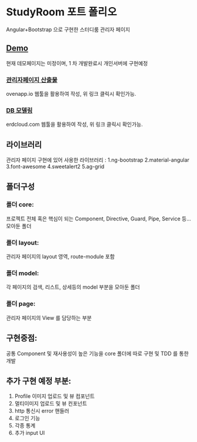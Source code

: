 # StudyRoom 포트 폴리오

Angular+Bootstrap 으로 구현한 스터디룸 관리자 페이지

## [Demo](http://naver.com)

현재 데모페이지는 미정이며, 1 차 개발완료시 개인서버에 구현예정

### [관리자페이지 산출물](https://ovenapp.io/project/MYzNyQ8I47w9O0CcJlCrUbUh6TzR3m08#fcVku)

ovenapp.io 웹툴을 활용하여 작성,
위 링크 클릭시 확인가능.

### [DB 모델링](https://www.erdcloud.com/d/5e95dCqdeBiSaHYEq)

erdcloud.com 웹툴을 활용하여 작성,
위 링크 클릭시 확인가능.

## 라이브러리

관리자 페이지 구현에 있어 사용한 라이브러리 :
1.ng-bootstrap
2.material-angular
3.font-awesome
4.sweetalert2
5.ag-grid

## 폴더구성

### 폴더 core:

프로젝트 전체 혹은 핵심이 되는 Component, Directive, Guard, Pipe, Service 등... 모아둔 폴더

### 폴더 layout:

관리자 페이지의 layout 영역, route-module 포함

### 폴더 model:

각 페이지의 검색, 리스트, 상세등의 model 부분을 모아둔 폴더

### 폴더 page:

관리자 페이지의 View 를 담당하는 부분

## 구현중점:

공통 Component 및 재사용성이 높은 기능을 core 폴더에 따로 구현 및 TDD 를 통한 개발

## 추가 구현 예정 부분:

1.  Profile 이미지 업로드 및 뷰 컴포넌트
2.  멀티이미지 업로드 및 뷰 컨포넌트
3.  http 통신시 error 핸들러
4.  로그인 기능
5.  각종 통계
6.  추가 input UI
